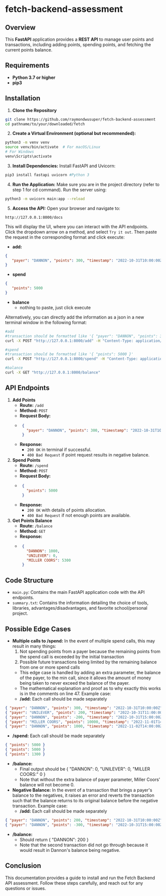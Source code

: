 # fetch-backend-assessment
## Overview
This **FastAPI** application provides a **REST API** to manage user points and transactions, including adding points, spending points, and fetching the current points balance.

## Requirements
- **Python 3.7 or higher**
- **pip3**

## Installation
1. **Clone the Repository**
```bash
git clone https://github.com/raymondwusuper/fetch-backend-assessment
cd pathname/to/your/downloaded/fetch
```
2. **Create a Virtual Environment (optional but recommended):**
```bash
python3 -m venv venv
source venv/bin/activate  # For macOS/Linux
# For Windows
venv\Scripts\activate
```
3. **Install Dependencies:** Install FastAPI and Uvicorn:
```bash
pip3 install fastapi uvicorn #Python 3
```
4. **Run the Application:** Make sure you are in the project directory (refer to step 1 for cd command). Run the server using:
```bash
python3 -m uvicorn main:app --reload
```
5. **Access the API:** Open your browser and navigate to:
```
http://127.0.0.1:8000/docs
```
This will display the UI, where you can interact with the API endpoints. </br>
Click the dropdown arrow on a method, and select `Try it out`. Then paste the request in the corresponding format and click execute:
- **add:**
```json
{
   "payer": "DANNON", "points": 300, "timestamp": "2022-10-31T10:00:00Z"
}
```
- **spend**
```json
{
   "points": 5000
}
```
- **balance**
   - nothing to paste, just click execute

Alternatively, you can directly add the information as a json in a new terminal window in the following format:
```bash
#add
#transaction should be formatted like '{ "payer": "DANNON", "points": 300, "timestamp": "2022-10-31T10:00:00Z" }'
curl -X POST "http://127.0.0.1:8000/add" -H "Content-Type: application/json" -d '[transaction]'

#spend
#transaction should be formatted like '{ "points": 5000 }'
curl -X POST "http://127.0.0.1:8000/spend" -H "Content-Type: application/json" -d '[transaction]'

#balance
curl -X GET "http://127.0.0.1:8000/balance"
```

## API Endpoints
1. **Add Points**
   - **Route:** `/add`
   - **Method:** `POST`
   - **Request Body:**
   - ```json
      {
        "payer": "DANNON", "points": 300, "timestamp": "2022-10-31T10:00:00Z"
      }
     ```
   - **Response:**
      - `200 OK` in terminal if successful.
      - `400 Bad Request` if point request results in negative balance.
2. **Spend Points**
   - **Route:** `/spend`
   - **Method:** `POST`
   - **Request Body:**
   - ```json
      {
        "points": 5000
      }
     ```
   - **Response:**
     - `200 OK` with details of points allocation.
     - `400 Bad Request` if not enough points are available.
3. **Get Points Balance**
   - **Route:** `/balance`
   - **Method:** `GET`
   - **Response:**
   - ```json
      {
        "DANNON": 1000,
        "UNILEVER": 0,
        "MILLER COORS": 5300
      }
     ```
## Code Structure
- `main.py`: Contains the main FastAPI application code with the API endpoints.
- `summary.txt`: Contains the information detailing the choice of tools, libraries, advantages/disadvantages, and favorite school/personal project.

## Possible Edge Cases
- **Multiple calls to /spend:** In the event of multiple spend calls, this may result in many things:
  1. Not spending points from a payer because the remaining points from the spend call is exceeded by the initial transaction
  2. Possible future transactions being limited by the remaining balance from one or more spend calls
  - This edge case is handled by adding an extra parameter, the balance of the payer, to the min call, since it allows the amount of money being taken to never exceed the balance of the payer.
  - The mathematical explanation and proof as to why exactly this works is in the comments on line 47.
Example case:
   - **/add:** Each call should be made separately
```json
{ "payer": "DANNON", "points": 300, "timestamp": "2022-10-31T10:00:00Z" }
{ "payer": "UNILEVER", "points": 200, "timestamp": "2022-10-31T11:00:00Z" }
{ "payer": "DANNON", "points": -200, "timestamp": "2022-10-31T15:00:00Z" }
{ "payer": "MILLER COORS", "points": 10000, "timestamp": "2022-11-01T14:00:00Z" }
{ "payer": "DANNON", "points": 1000, "timestamp": "2022-11-02T14:00:00Z" }
```
- **/spend:** Each call should be made separately
```json
{ "points": 5000 }
{ "points": 5000 }
{ "points": 1300 }
```
- **/balance:**
   - Final output should be { "DANNON": 0, "UNILEVER": 0, "MILLER COORS:" 0 }
   - Note that without the extra balance of payer parameter, Miller Coors' balance will not become 0.
- **Negative Balance:** In the event of a transaction that brings a payer's balance to the negatives, it raises an error and reverts the transaction such that the balance returns to its original balance before the negative transaction.
Example case:
   - **/add:** Each call should be made separately
```json
{ "payer": "DANNON", "points": 200, "timestamp": "2022-10-31T10:00:00Z" }
{ "payer": "DANNON", "points": -300, "timestamp": "2022-10-31T15:00:00Z" }
```
- **/balance:**
  - Should return { "DANNON": 200 }
  - Note that the second transaction did not go through because it would result in Dannon's balance being negative.

## Conclusion
This documentation provides a guide to install and run the Fetch Backend API assessment. Follow these steps carefully, and reach out for any questions or issues.
